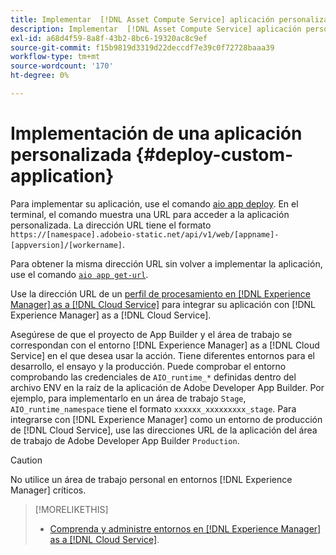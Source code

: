 ```yaml
---
title: Implementar  [!DNL Asset Compute Service] aplicación personalizada
description: Implementar  [!DNL Asset Compute Service] aplicación personalizada.
exl-id: a68d4f59-8a8f-43b2-8bc6-19320ac8c9ef
source-git-commit: f15b9819d3319d22deccdf7e39c0f72728baaa39
workflow-type: tm+mt
source-wordcount: '170'
ht-degree: 0%

---
```


# Implementación de una aplicación personalizada {#deploy-custom-application}

Para implementar su aplicación, use el comando [aio app deploy](https://github.com/adobe/aio-cli#aio-appdeploy). En el terminal, el comando muestra una URL para acceder a la aplicación personalizada. La dirección URL tiene el formato `https://[namespace].adobeio-static.net/api/v1/web/[appname]-[appversion]/[workername]`.

Para obtener la misma dirección URL sin volver a implementar la aplicación, use el comando [`aio app get-url`](https://github.com/adobe/aio-cli#aio-app-get-url-action).

Use la dirección URL de un [perfil de procesamiento en [!DNL Experience Manager] as a [!DNL Cloud Service]](https://experienceleague.adobe.com/en/docs/experience-manager-cloud-service/content/assets/manage/asset-microservices-configure-and-use) para integrar su aplicación con [!DNL Experience Manager] as a [!DNL Cloud Service].

Asegúrese de que el proyecto de App Builder y el área de trabajo se correspondan con el entorno [!DNL Experience Manager] as a [!DNL Cloud Service] en el que desea usar la acción. Tiene diferentes entornos para el desarrollo, el ensayo y la producción. Puede comprobar el entorno comprobando las credenciales de `AIO_runtime_*` definidas dentro del archivo ENV en la raíz de la aplicación de Adobe Developer App Builder. Por ejemplo, para implementarlo en un área de trabajo `Stage`, `AIO_runtime_namespace` tiene el formato `xxxxxx_xxxxxxxxx_stage`. Para integrarse con [!DNL Experience Manager] como un entorno de producción de [!DNL Cloud Service], use las direcciones URL de la aplicación del área de trabajo de Adobe Developer App Builder `Production`.

>[!CAUTION]
>
>No utilice un área de trabajo personal en entornos [!DNL Experience Manager] críticos.

>[!MORELIKETHIS]
>
>* [Comprenda y administre entornos en [!DNL Experience Manager] as a [!DNL Cloud Service]](https://experienceleague.adobe.com/en/docs/experience-manager-cloud-service/content/implementing/using-cloud-manager/manage-environments).
